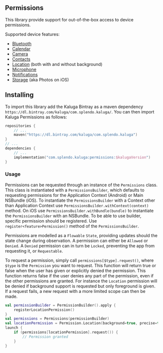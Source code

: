 ## Permissions

This library provide support for out-of-the-box access to device permissions.

Supported device features:
 - [Bluetooth](#bluetoothPermission)
 - [Calendar](#calendarPermission)
 - [Camera](#cameraPermission)
 - [Contacts](#contactsPermission)
 - [Location](#locationPermission) (both with and without background)
 - [Microphone](#microphonePermission)
 - [Notifications](#notificationsPermission)
 - [Storage](#storagePermission) (aka Photos on iOS)

 ## Installing
 To import this library add the Kaluga Bintray as a maven dependency `https://dl.bintray.com/kaluga/com.splendo.kaluga/`. You can then import Kaluga Permissions as follows:

 ```kotlin
 repositories {
     // ...
     maven("https://dl.bintray.com/kaluga/com.splendo.kaluga")
 }
 // ...
 dependencies {
     // ...
     implementation("com.splendo.kaluga:permissions:$kalugaVersion")
 }
 ```

### Usage
Permissions can be requested through an instance of the `Permissions` class. This class is instantiated with a `PermissionsBuilder`, which defaults to requesting permissions for the Application Context (Android) or Main NSBundle (iOS). 
To instantiate the `PermissionsBuilder` with a Context other than Application Context use `PermissionsBuilder.withContext(context)` method. On iOS use `PermissionsBuilder.withBundle(bundle)` to instantiate the `PermissionsBuilder` with an NSBundle.
To be able to use builder, specific permission should be registered. Use `register<feature>Permission()` method of the `PermissionsBuilder`.

Permissions are modelled as a `Flowable` `State`, providing updates should the state change during observation. A permission can either be `Allowed` or `Denied`. A `Denied` permission can in turn be `Locked`, preventing the app from requesting it, or `Requestable`.

To request a permission, simply call `permissions[$type].request()`, where `$type` is the `Permission` you want to request.
This function will return true or false when the user has given or explicitly denied the permission.
This function returns false if the user denies any part of the permission, even if the other permissions are granted.
For instance the `Location` permission will be denied if background support is requested but only foreground is given.
If a request fails, a new request with a more limited scope can then be made.

```kotlin
val permissionBuilder = PermissionBuilder().apply {
    registerLocationPermission()
}
val permissions = Permissions(permissionBuilder)
val locationPermission = Permission.Location(background=true, precise=true)
launch {
    if (permissions[locationPermission].request()) {
        // Permission granted
    }
}
```